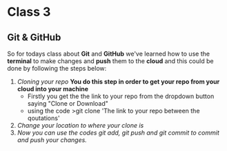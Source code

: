 # Class 3
## Git & GitHub

So for todays class about **Git** and **GitHub** we've learned how to use the **terminal** to make changes and **push** them to the **cloud** and this could be done by following the steps below:

1. *Cloning your repo* 
**You do this step in order to get your repo from your cloud into your machine**
   * Firstly you get the the link to your repo from the dropdown button saying "Clone or Download" 
   * using the code >git clone 'The link to your repo between the qoutations'
2. *Change your location to where your clone is* 
3. *Now you can use the codes git add, git push and git commit to commit and push your changes.*

